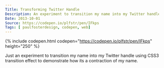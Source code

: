 ```yaml
---
Title: Transforming Twitter Handle
Description: An experiment to transition my name into my Twitter handle using CSS3 transition effect to demonstrate how its a contraction of my name.
Date: 2013-10-01
Source: https://codepen.io/plfstr/pen/IFkps
Tags: [ paulfosterdesign, codepen, web]
---
```

{% include codepen.html codepen="https://codepen.io/plfstr/pen/IFkps" height="250" %}

Just an experiment to transition my name into my Twitter handle using CSS3 transition effect to demonstrate how its a contraction of my name.
